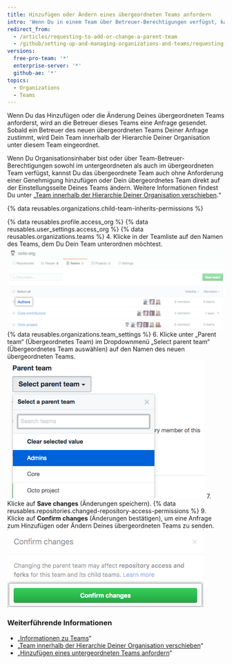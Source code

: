 ```yaml
---
title: Hinzufügen oder Ändern eines übergeordneten Teams anfordern
intro: 'Wenn Du in einem Team über Betreuer-Berechtigungen verfügst, kannst Du die Verschachtelung Deiner Teams innerhalb der Hierarchie Deiner Organisation unter einem übergeordneten Team anfordern.'
redirect_from:
  - /articles/requesting-to-add-or-change-a-parent-team
  - /github/setting-up-and-managing-organizations-and-teams/requesting-to-add-or-change-a-parent-team
versions:
  free-pro-team: '*'
  enterprise-server: '*'
  github-ae: '*'
topics:
  - Organizations
  - Teams
---
```


Wenn Du das Hinzufügen oder die Änderung Deines übergeordneten Teams anforderst, wird an die Betreuer dieses Teams eine Anfrage gesendet. Sobald ein Betreuer des neuen übergeordneten Teams Deiner Anfrage zustimmt, wird Dein Team innerhalb der Hierarchie Deiner Organisation unter diesem Team eingeordnet.

Wenn Du Organisationsinhaber bist oder über Team-Betreuer-Berechtigungen sowohl im untergeordneten als auch im übergeordneten Team verfügst, kannst Du das übergeordnete Team auch ohne Anforderung einer Genehmigung hinzufügen oder Dein übergeordnetes Team direkt auf der Einstellungsseite Deines Teams ändern. Weitere Informationen findest Du unter „[Team innerhalb der Hierarchie Deiner Organisation verschieben](/articles/moving-a-team-in-your-organization-s-hierarchy).“

{% data reusables.organizations.child-team-inherits-permissions %}

{% data reusables.profile.access_org %}
{% data reusables.user_settings.access_org %}
{% data reusables.organizations.teams %}
4. Klicke in der Teamliste auf den Namen des Teams, dem Du Dein Team unterordnen möchtest. ![Liste der Teams der Organisation](/assets/images/help/teams/click-team-name.png)
{% data reusables.organizations.team_settings %}
6. Klicke unter „Parent team“ (Übergeordnetes Team) im Dropdownmenü „Select parent team“ (Übergeordnetes Team auswählen) auf den Namen des neuen übergeordneten Teams. ![Dropdownmenü mit einer Liste der Organisationsteams](/assets/images/help/teams/choose-parent-team.png)
7. Klicke auf **Save changes** (Änderungen speichern).
{% data reusables.repositories.changed-repository-access-permissions %}
9. Klicke auf **Confirm changes** (Änderungen bestätigen), um eine Anfrage zum Hinzufügen oder Ändern Deines übergeordneten Teams zu senden. ![Modales Feld mit Informationen zu den Änderungen an den Berechtigungen für den Repositoryzugriff](/assets/images/help/teams/confirm-new-parent-team.png)

### Weiterführende Informationen

- „[Informationen zu Teams](/articles/about-teams)“
- „[Team innerhalb der Hierarchie Deiner Organisation verschieben](/articles/moving-a-team-in-your-organization-s-hierarchy)“
- „[Hinzufügen eines untergeordneten Teams anfordern](/articles/requesting-to-add-a-child-team)“
